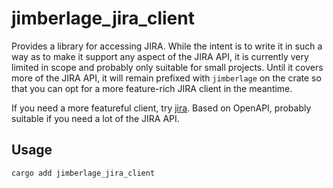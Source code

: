 # jimberlage_jira_client

Provides a library for accessing JIRA.  While the intent is to write it in such a way as to make it support any aspect of the JIRA API, it is currently very limited in scope and probably only suitable for small projects.  Until it covers more of the JIRA API, it will remain prefixed with `jimberlage` on the crate so that you can opt for a more feature-rich JIRA client in the meantime.

If you need a more featureful client, try [jira](https://crates.io/crates/jira).  Based on OpenAPI, probably suitable if you need a lot of the JIRA API.

## Usage

```
cargo add jimberlage_jira_client
```
